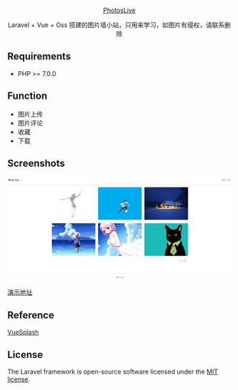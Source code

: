 <p align="center">
<a href="http://vue.shanyuliang.com/">
PhotosLive
</a>
</p>

<p align="center">
Laravel + Vue + Oss 搭建的图片墙小站，只用来学习，如图片有侵权，请联系删除<pig@shanyuliang.com>
</p>


Requirements
------------
 - PHP >= 7.0.0
 
 Function
 ------------

 - 图片上传
 - 图片评论
 - 收藏
 - 下载

Screenshots
------------

![PhotosLive](https://github.com/shanyul/photosLive/blob/master/pl20190805170052.png)

<p>
<a href="http://vue.shanyuliang.com/">
演示地址
</a>
</p>


## Reference
<p>
<a href="https://github.com/MasahiroHarada/vuesplash">
VueSplash
</a>
</p>

## License

The Laravel framework is open-source software licensed under the [MIT license](https://opensource.org/licenses/MIT).
